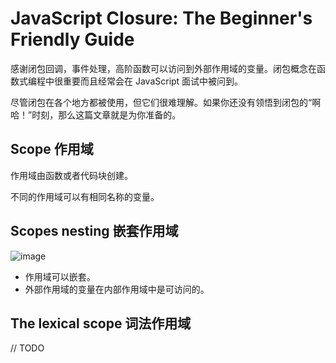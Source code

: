 # JavaScript Closure: The Beginner's Friendly Guide 

感谢闭包回调，事件处理，高阶函数可以访问到外部作用域的变量。闭包概念在函数式编程中很重要而且经常会在 JavaScript 面试中被问到。

尽管闭包在各个地方都被使用，但它们很难理解。如果你还没有领悟到闭包的“啊哈！”时刻，那么这篇文章就是为你准备的。

## Scope 作用域

作用域由函数或者代码块创建。

不同的作用域可以有相同名称的变量。

## Scopes nesting 嵌套作用域

![image](https://user-images.githubusercontent.com/3297859/235289818-66dc8c01-d331-4f4d-b7dc-ef1571902b20.png)

- 作用域可以嵌套。
- 外部作用域的变量在内部作用域中是可访问的。

## The lexical scope 词法作用域

// TODO
